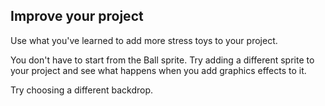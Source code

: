 ## Improve your project

Use what you've learned to add more stress toys to your project. 

You don't have to start from the Ball sprite. Try adding a different sprite to your project and see what happens when you add graphics effects to it. 

Try choosing a different backdrop.

